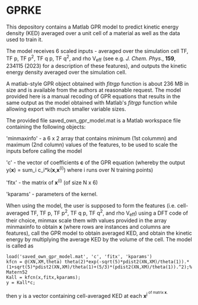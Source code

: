 # GPRKE
This depository contains a Matlab GPR model to predict kinetic energy density (KED) averaged over a unit cell of a material as well as the data used to train it.

The model receives 6 scaled inputs - averaged over the simulation cell TF, TF p, TF p<sup>2</sup>, TF q p, TF q<sup>2</sup>, and rho V<sub>eff</sub> (see e.g. *J. Chem. Phys*., **159**, 234115 (2023) for a description of these features), and outputs the kinetic energy density averaged over the simulation cell. 

A matlab-style GPR object obtained with *fitrgp* function is about 236 MB in size and is available from the authors at reasonable request.
The model provided here is a manual recoding of GPR equations that results in the same output as the model obtained with Matlab's *fitrgp* function while allowing export with much smaller variable sizes.

The provided file saved_own_gpr_model.mat is a Matlab workspace file containing the following objects: 

'minmaxinfo' - a 6 x 2 array that contains minimum (1st colummn) and maximum (2nd column) values of the features, to be used to scale the inputs before calling the model 

'c' - the vector of coefficients **c** of the GPR equation (whereby the output y(**x**) = sum_i c_i*k(**x**,**x**<sup>(i)</sup>) where i runs over N training points) 

'fitx' - the matrix of **x**<sup>(i)</sup> (of size N x 6)

'kparams' - parameters of the kernel.

When using the model, the user is supposed to form the features (i.e. cell-averaged TF, TF p, TF p<sup>2</sup>, TF q p, TF q<sup>2</sup>, and rho V<sub>eff</sub>) using a DFT code of their choice, minmax scale them with values provided in the array minmaxinfo to obtain **x** (where rows are instances and columns are features), call the GPR model to obtain averaged KED, and obtain the kinetic energy by multiplying the average KED by the volume of the cell. The model is called as 

    load('saved_own_gpr_model.mat', 'c', 'fitx', 'kparams')
    kfcn = @(XN,XM,theta) theta(2)*exp(-sqrt(5)*pdist2(XN,XM)/theta(1)).*(1+sqrt(5)*pdist2(XN,XM)/theta(1)+(5/3)*(pdist2(XN,XM)/theta(1)).^2);% Matern52
    Kall = kfcn(x,fitx,kparams); 
    y = Kall*c; 

then y is a vector containing cell-averaged KED at each **x**<sup>j<sup> of matrix **x**.
